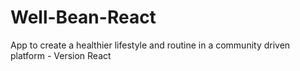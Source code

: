 # Well-Bean-React
App to create a healthier lifestyle and routine in a community driven platform - Version React
